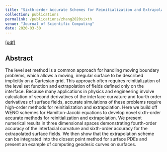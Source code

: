```yaml
---
title: "Sixth-order Accurate Schemes for Reinitialization and Extrapolation in the Level Set Framework"
collection: publications
permalink: /publications/zhang2020sixth
venue: "Journal of Scientific Computing"
date: 2020-03-30
---
```

[[pdf]](http://tiankuizhang.github.io/files/zhang2020sixth.pdf)

## Abstract
The level set method is a common approach for handling moving boundary problems, which allows a moving, irregular surface to be described implicitly on a Cartesian grid. This approach often requires reinitialization of the level set function and extrapolation of fields defined only on the interface. Because many applications in physics and engineering involve calculation of second derivatives of the interface curvature and fourth order derivatives of surface fields, accurate simulations of these problems require high-order methods for reinitialization and extrapolation. Here we build off WENO schemes for Hamilton-Jacobi equations to develop novel sixth-order accurate methods for reinitialization and extrapolation. We present numerical results in three dimensional spaces demonstrating fourth-order accuracy of the interfacial curvature and sixth-order accuracy for the extrapolated surface fields. We then show that the extrapolation scheme can be integrated into the closest point method for surface PDEs and present an example of computing geodesic curves on surfaces.
